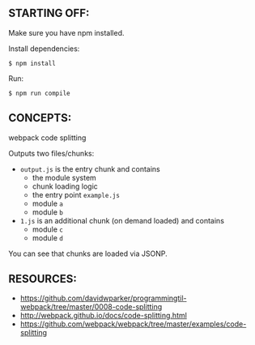 ## STARTING OFF:

Make sure you have npm installed.

Install dependencies:
```
$ npm install
```

Run:
```
$ npm run compile
```

## CONCEPTS:

webpack code splitting

Outputs two files/chunks:

* `output.js` is the entry chunk and contains
  * the module system
  * chunk loading logic
  * the entry point `example.js`
  * module `a`
  * module `b`
* `1.js` is an additional chunk (on demand loaded) and contains
  * module `c`
  * module `d`

You can see that chunks are loaded via JSONP.

## RESOURCES:

* https://github.com/davidwparker/programmingtil-webpack/tree/master/0008-code-splitting
* http://webpack.github.io/docs/code-splitting.html
* https://github.com/webpack/webpack/tree/master/examples/code-splitting

